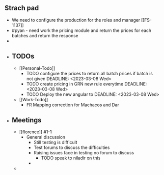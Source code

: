 ## Strach pad
- We need to configure the production for the roles and manager [[FS-1137]]
- #pyan - need work the pricing module and return the prices for each batches and return the response
-
- ## TODOs
	- [[Personal-Todo]]
		- TODO configure the prices to return all batch prices if batch is not given
		  DEADLINE: <2023-03-08 Wed>
		- TODO create pricing in GRN new rule everytime
		  DEADLINE: <2023-03-08 Wed>
		- TODO Deploy the new angular to
		  DEADLINE: <2023-03-08 Wed>
	- [[Work-Todo]]
		- FR Mapping correction for Machacos and Dar
- ## Meetings
	- [[florence]] #1-1
		- General discussion
			- Still testing is difficult
			- Test forums to discuss the difficulties
			- Raising issues face in testing no forum to discuss
				- TODO  speak to niladir on this
			-
	-